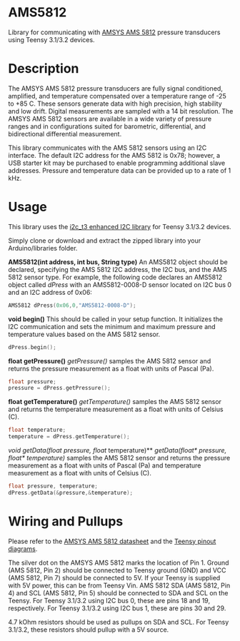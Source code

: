# AMS5812
Library for communicating with [AMSYS AMS 5812](http://www.amsys.info/products/ams5812.htm) pressure transducers using Teensy 3.1/3.2 devices.

# Description
The AMSYS AMS 5812 pressure transducers are fully signal conditioned, amplified, and temperature compensated over a temperature range of -25 to +85 C. These sensors generate data with high precision, high stability and low drift. Digital measurements are sampled with a 14 bit resolution. The AMSYS AMS 5812 sensors are available in a wide variety of pressure ranges and in configurations suited for barometric, differential, and bidirectional differential measurement.

This library communicates with the AMS 5812 sensors using an I2C interface. The default I2C address for the AMS 5812 is 0x78; however, a USB starter kit may be purchased to enable programming additional slave addresses. Pressure and temperature data can be provided up to a rate of 1 kHz.

# Usage
This library uses the [i2c_t3 enhanced I2C library](https://github.com/nox771/i2c_t3) for Teensy 3.1/3.2 devices.

Simply clone or download and extract the zipped library into your Arduino/libraries folder.

**AMS5812(int address, int bus, String type)**
An AMS5812 object should be declared, specifying the AMS 5812 I2C address, the I2C bus, and the AMS 5812 sensor type. For example, the following code declares an AMS5812 object called *dPress* with an AMS5812-0008-D sensor located on I2C bus 0 and an I2C address of 0x06:

```C++
AMS5812 dPress(0x06,0,"AMS5812-0008-D");
```

**void begin()**
This should be called in your setup function. It initializes the I2C communication and sets the minimum and maximum pressure and temperature values based on the AMS 5812 sensor.

```C++
dPress.begin();
```

**float getPressure()**
*getPressure()* samples the AMS 5812 sensor and returns the pressure measurement as a float with units of Pascal (Pa).

```C++
float pressure;
pressure = dPress.getPressure();
```

**float getTemperature()**
*getTemperature()* samples the AMS 5812 sensor and returns the temperature measurement as a float with units of Celsius (C).

```C++
float temperature;
temperature = dPress.getTemperature();
```

**void getData(float* pressure, float* temperature)**
*getData(float&ast; pressure, float&ast; temperature)* samples the AMS 5812 sensor and returns the pressure measurement as a float with units of Pascal (Pa) and temperature measurement as a float with units of Celsius (C).

```C++
float pressure, temperature;
dPress.getData(&pressure,&temperature);
```

# Wiring and Pullups
Please refer to the [AMSYS AMS 5812 datasheet](http://www.analogmicro.de/_pages/sens/ams5812/ams5812_data_sheet.pdf) and the [Teensy pinout diagrams](https://www.pjrc.com/teensy/pinout.html).

The silver dot on the AMSYS AMS 5812 marks the location of Pin 1. Ground (AMS 5812, Pin 2) should be connected to Teensy ground (GND) and VCC (AMS 5812, Pin 7) should be connected to 5V. If your Teensy is supplied with 5V power, this can be from Teensy Vin. AMS 5812 SDA (AMS 5812, Pin 4) and SCL (AMS 5812, Pin 5) should be connected to SDA and SCL on the Teensy. For Teensy 3.1/3.2 using I2C bus 0, these are pins 18 and 19, respectively. For Teensy 3.1/3.2 using I2C bus 1, these are pins 30 and 29.

4.7 kOhm resistors should be used as pullups on SDA and SCL. For Teensy 3.1/3.2, these resistors should pullup with a 5V source.
